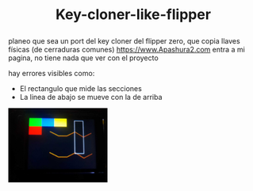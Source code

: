 <h1> <p align="center">Key-cloner-like-flipper</p> </h1>

planeo que sea un port del key cloner del flipper zero, que copia llaves físicas (de cerraduras comunes) 
https://www.Apashura2.com entra a mi pagina, no tiene nada que ver con el proyecto

hay errores visibles como: 
* El rectangulo que mide las secciones
* La linea de abajo se mueve con la de arriba

  
<img src="media/Version010.jpg" width="200" alt="version010">
